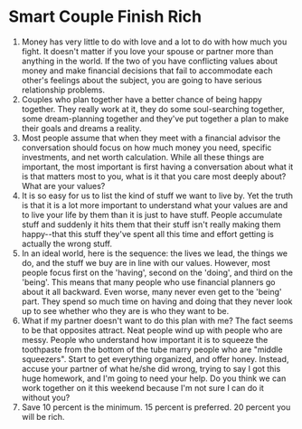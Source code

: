 # Smart Couple Finish Rich

1. Money has very little to do with love and a lot to do with how much you fight. It doesn't matter if you love your spouse or partner more than anything in the world. If the two of you have conflicting values about money and make financial decisions that fail to accommodate each other's feelings about the subject, you are going to have serious relationship problems.
2. Couples who plan together have a better chance of being happy together. They really work at it, they do some soul-searching together, some dream-planning together and they've put together a plan to make their goals and dreams a reality.
3. Most people assume that when they meet with a financial advisor the conversation should focus on how much money you need, specific investments, and net worth calculation. While all these things are important, the most important is first having a conversation about what it is that matters most to you, what is it that you care most deeply about? What are your values? 
4. It is so easy for us to list the kind of stuff we want to live by. Yet the truth is that it is a lot more important to understand what your values are and to live your life by them than it is just to have stuff. People accumulate stuff and suddenly it hits them that their stuff isn't really making them happy--that this stuff they've spent all this time and effort getting is actually the wrong stuff.
5. In an ideal world, here is the sequence: the lives we lead, the things we do, and the stuff we buy are in line with our values. However, most people focus first on the 'having', second on the 'doing', and third on the 'being'. This means that many people who use financial planners go about it all backward. Even worse, many never even get to the 'being' part. They spend so much time on having and doing that they never look up to see whether who they are is who they want to be.
6. What if my partner doesn't want to do this plan with me? The fact seems to be that opposites attract. Neat people wind up with people who are messy. People who understand how important it is to squeeze the toothpaste from the bottom of the tube marry people who are "middle squeezers". Start to get everything organized, and offer honey. Instead, accuse your partner of what he/she did wrong, trying to say I got this huge homework, and I'm going to need your help. Do you think we can work together on it this weekend because I'm not sure I can do it without you?
7. Save 10 percent is the minimum. 15 percent is preferred. 20 percent you will be rich. 
